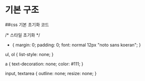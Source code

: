 # 기본 구조

##css 기본 초기화 코드


/* 스타일 초기화 */
* {
  margin: 0;
  padding: 0;
  font: normal 12px "noto sans koeran";
}

ul,
ol {
  list-style: none;
}

a {
  text-decoration: none;
  color: #111;
}

input,
textarea {
    outline: none;
    resize: none;
}
